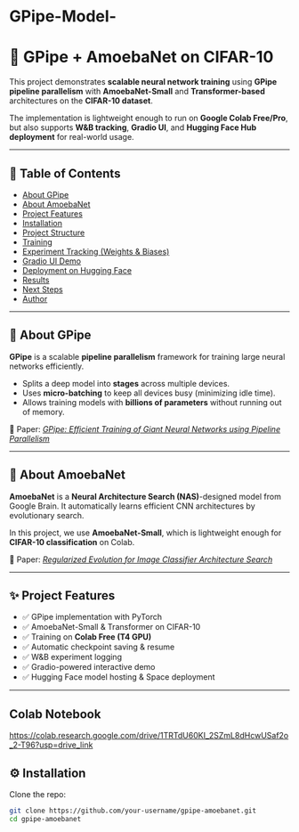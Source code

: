 # GPipe-Model-
# 🚀 GPipe + AmoebaNet on CIFAR-10  

This project demonstrates **scalable neural network training** using **GPipe pipeline parallelism** with **AmoebaNet-Small** and **Transformer-based** architectures on the **CIFAR-10 dataset**.  

The implementation is lightweight enough to run on **Google Colab Free/Pro**, but also supports **W&B tracking**, **Gradio UI**, and **Hugging Face Hub deployment** for real-world usage.  

---

## 📖 Table of Contents
- [About GPipe](#about-gpipe)  
- [About AmoebaNet](#about-amoebanet)  
- [Project Features](#project-features)  
- [Installation](#installation)  
- [Project Structure](#project-structure)  
- [Training](#training)  
- [Experiment Tracking (Weights & Biases)](#experiment-tracking-weights--biases)  
- [Gradio UI Demo](#gradio-ui-demo)  
- [Deployment on Hugging Face](#deployment-on-hugging-face)  
- [Results](#results)  
- [Next Steps](#next-steps)  
- [Author](#author)  

---

## 📌 About GPipe  

**GPipe** is a scalable **pipeline parallelism** framework for training large neural networks efficiently.  

- Splits a deep model into **stages** across multiple devices.  
- Uses **micro-batching** to keep all devices busy (minimizing idle time).  
- Allows training models with **billions of parameters** without running out of memory.  

📄 Paper: *[GPipe: Efficient Training of Giant Neural Networks using Pipeline Parallelism](https://arxiv.org/abs/1811.06965)*  

---

## 📌 About AmoebaNet  

**AmoebaNet** is a **Neural Architecture Search (NAS)**-designed model from Google Brain. It automatically learns efficient CNN architectures by evolutionary search.  

In this project, we use **AmoebaNet-Small**, which is lightweight enough for **CIFAR-10 classification** on Colab.  

📄 Paper: *[Regularized Evolution for Image Classifier Architecture Search](https://arxiv.org/abs/1802.01548)*  

---

## ✨ Project Features  

- ✅ GPipe implementation with PyTorch  
- ✅ AmoebaNet-Small & Transformer on CIFAR-10  
- ✅ Training on **Colab Free (T4 GPU)**  
- ✅ Automatic checkpoint saving & resume  
- ✅ W&B experiment logging  
- ✅ Gradio-powered interactive demo  
- ✅ Hugging Face model hosting & Space deployment  

---


## Colab Notebook 

https://colab.research.google.com/drive/1TRTdU60KI_2SZmL8dHcwUSaf2o_2-T96?usp=drive_link


## ⚙️ Installation  

Clone the repo:  
```bash
git clone https://github.com/your-username/gpipe-amoebanet.git
cd gpipe-amoebanet

